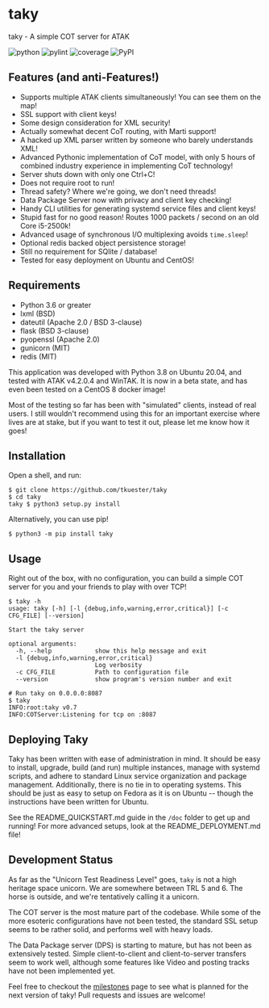 # taky

taky - A simple COT server for ATAK

![python](https://img.shields.io/badge/python-3.6%7C3.7%7C3.8-black)
![pylint](https://img.shields.io/endpoint?url=https://gist.githubusercontent.com/tkuester/b8b273c056ed05901cfc671070e875ed/raw/taky-pylint-shieldsio.json)
![coverage](https://img.shields.io/endpoint?url=https://gist.githubusercontent.com/tkuester/c7e215b2645a1b63b07f12eff8f13fdb/raw/taky-coverage-shieldsio.json)
![PyPI](https://img.shields.io/pypi/v/taky)

## Features (and anti-Features!)

 * Supports multiple ATAK clients simultaneously! You can see them on the map!
 * SSL support with client keys!
 * Some design consideration for XML security!
 * Actually somewhat decent CoT routing, with Marti support!
 * A hacked up XML parser written by someone who barely understands XML!
 * Advanced Pythonic implementation of CoT model, with only 5 hours of combined
   industry experience in implementing CoT technology!
 * Server shuts down with only one Ctrl+C!
 * Does not require root to run!
 * Thread safety? Where we're going, we don't need threads!
 * Data Package Server now with privacy and client key checking!
 * Handy CLI utilities for generating systemd service files and client keys!
 * Stupid fast for no good reason! Routes 1000 packets / second on an old Core
   i5-2500k!
 * Advanced usage of synchronous I/O multiplexing avoids `time.sleep`!
 * Optional redis backed object persistence storage!
 * Still no requirement for SQlite / database!
 * Tested for easy deployment on Ubuntu and CentOS!

## Requirements

 * Python 3.6 or greater
 * lxml (BSD)
 * dateutil (Apache 2.0 / BSD 3-clause)
 * flask (BSD 3-clause)
 * pyopenssl (Apache 2.0)
 * gunicorn (MIT)
 * redis (MIT)

This application was developed with Python 3.8 on Ubuntu 20.04, and tested with
ATAK v4.2.0.4 and WinTAK. It is now in a beta state, and has even been tested
on a CentOS 8 docker image!

Most of the testing so far has been with "simulated" clients, instead of real
users. I still wouldn't recommend using this for an important exercise where
lives are at stake, but if you want to test it out, please let me know how it
goes!

## Installation

Open a shell, and run:

```
$ git clone https://github.com/tkuester/taky
$ cd taky
taky $ python3 setup.py install
```

Alternatively, you can use pip!

```
$ python3 -m pip install taky
```

## Usage

Right out of the box, with no configuration, you can build a simple COT server
for you and your friends to play with over TCP!

```
$ taky -h
usage: taky [-h] [-l {debug,info,warning,error,critical}] [-c CFG_FILE] [--version]

Start the taky server

optional arguments:
  -h, --help            show this help message and exit
  -l {debug,info,warning,error,critical}
                        Log verbosity
  -c CFG_FILE           Path to configuration file
  --version             show program's version number and exit

# Run taky on 0.0.0.0:8087
$ taky
INFO:root:taky v0.7
INFO:COTServer:Listening for tcp on :8087
```

## Deploying Taky

Taky has been written with ease of administration in mind. It should be easy to
install, upgrade, build (and run) multiple instances, manage with systemd
scripts, and adhere to standard Linux service organization and package
management. Additionally, there is no tie in to operating systems. This should
be just as easy to setup on Fedora as it is on Ubuntu -- though the
instructions have been written for Ubuntu.

See the README_QUICKSTART.md guide in the `/doc` folder to get up and running!
For more advanced setups, look at the README_DEPLOYMENT.md file!

## Development Status

As far as the "Unicorn Test Readiness Level" goes, `taky` is not a high
heritage space unicorn. We are somewhere between TRL 5 and 6. The horse is
outside, and we're tentatively calling it a unicorn.

The COT server is the most mature part of the codebase. While some of the more
esoteric configurations have not been tested, the standard SSL setup seems to
be rather solid, and performs well with heavy loads.

The Data Package server (DPS) is starting to mature, but has not been as
extensively tested. Simple client-to-client and client-to-server transfers seem
to work well, although some features like Video and posting tracks have not
been implemented yet.

Feel free to checkout the
[milestones](https://github.com/tkuester/taky/milestones) page to see what is
planned for the next version of taky! Pull requests and issues are welcome!
